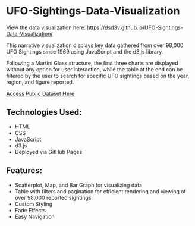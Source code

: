 # UFO-Sightings-Data-Visualization

View the data visualization here: https://dsd3v.github.io/UFO-Sightings-Data-Visualization/

This narrative visualization displays key data gathered from over 98,000 UFO Sightings since 1969 using JavaScript and the d3.js library.

Following a Martini Glass structure, the first three charts are displayed without any option for user interaction, while the table at the end
can be filtered by the user to search for specific UFO sightings based on the year, region, and figure reported.

[Access Public Dataset Here](https://data.world/timothyrenner/ufo-sightings)

## Technologies Used:
- HTML
- CSS
- JavaScript
- d3.js
- Deployed via GitHub Pages

## Features:
- Scatterplot, Map, and Bar Graph for visualizing data
- Table with filters and pagination for efficient rendering and viewing of over 98,000 reported sightings
- Custom Styling
- Fade Effects
- Easy Navigation
